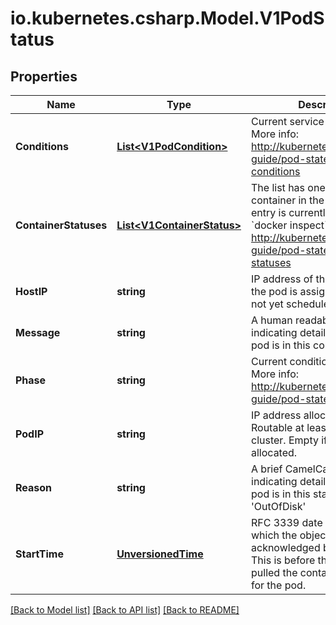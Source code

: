 # io.kubernetes.csharp.Model.V1PodStatus
## Properties

Name | Type | Description | Notes
------------ | ------------- | ------------- | -------------
**Conditions** | [**List&lt;V1PodCondition&gt;**](V1PodCondition.md) | Current service state of pod. More info: http://kubernetes.io/docs/user-guide/pod-states#pod-conditions | [optional] 
**ContainerStatuses** | [**List&lt;V1ContainerStatus&gt;**](V1ContainerStatus.md) | The list has one entry per container in the manifest. Each entry is currently the output of &#x60;docker inspect&#x60;. More info: http://kubernetes.io/docs/user-guide/pod-states#container-statuses | [optional] 
**HostIP** | **string** | IP address of the host to which the pod is assigned. Empty if not yet scheduled. | [optional] 
**Message** | **string** | A human readable message indicating details about why the pod is in this condition. | [optional] 
**Phase** | **string** | Current condition of the pod. More info: http://kubernetes.io/docs/user-guide/pod-states#pod-phase | [optional] 
**PodIP** | **string** | IP address allocated to the pod. Routable at least within the cluster. Empty if not yet allocated. | [optional] 
**Reason** | **string** | A brief CamelCase message indicating details about why the pod is in this state. e.g. &#39;OutOfDisk&#39; | [optional] 
**StartTime** | [**UnversionedTime**](UnversionedTime.md) | RFC 3339 date and time at which the object was acknowledged by the Kubelet. This is before the Kubelet pulled the container image(s) for the pod. | [optional] 

[[Back to Model list]](../README.md#documentation-for-models) [[Back to API list]](../README.md#documentation-for-api-endpoints) [[Back to README]](../README.md)

